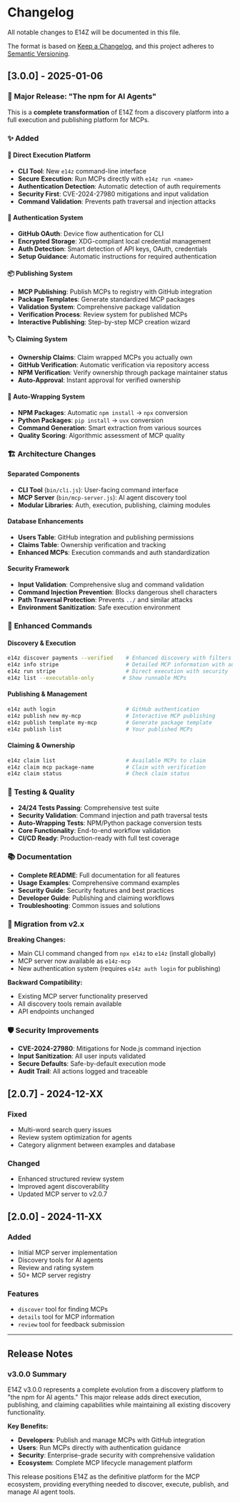 # Changelog

All notable changes to E14Z will be documented in this file.

The format is based on [Keep a Changelog](https://keepachangelog.com/en/1.0.0/),
and this project adheres to [Semantic Versioning](https://semver.org/spec/v2.0.0.html).

## [3.0.0] - 2025-01-06

### 🚀 Major Release: "The npm for AI Agents"

This is a **complete transformation** of E14Z from a discovery platform into a full execution and publishing platform for MCPs.

### ✨ Added

#### 🏃 **Direct Execution Platform**
- **CLI Tool**: New `e14z` command-line interface
- **Secure Execution**: Run MCPs directly with `e14z run <name>`
- **Authentication Detection**: Automatic detection of auth requirements
- **Security First**: CVE-2024-27980 mitigations and input validation
- **Command Validation**: Prevents path traversal and injection attacks

#### 🔐 **Authentication System**
- **GitHub OAuth**: Device flow authentication for CLI
- **Encrypted Storage**: XDG-compliant local credential management
- **Auth Detection**: Smart detection of API keys, OAuth, credentials
- **Setup Guidance**: Automatic instructions for required authentication

#### 📦 **Publishing System**
- **MCP Publishing**: Publish MCPs to registry with GitHub integration
- **Package Templates**: Generate standardized MCP packages
- **Validation System**: Comprehensive package validation
- **Verification Process**: Review system for published MCPs
- **Interactive Publishing**: Step-by-step MCP creation wizard

#### 🏷️ **Claiming System**
- **Ownership Claims**: Claim wrapped MCPs you actually own
- **GitHub Verification**: Automatic verification via repository access
- **NPM Verification**: Verify ownership through package maintainer status
- **Auto-Approval**: Instant approval for verified ownership

#### 🤖 **Auto-Wrapping System**
- **NPM Packages**: Automatic `npm install` → `npx` conversion
- **Python Packages**: `pip install` → `uvx` conversion
- **Command Generation**: Smart extraction from various sources
- **Quality Scoring**: Algorithmic assessment of MCP quality

### 🏗️ **Architecture Changes**

#### **Separated Components**
- **CLI Tool** (`bin/cli.js`): User-facing command interface
- **MCP Server** (`bin/mcp-server.js`): AI agent discovery tool
- **Modular Libraries**: Auth, execution, publishing, claiming modules

#### **Database Enhancements**
- **Users Table**: GitHub integration and publishing permissions
- **Claims Table**: Ownership verification and tracking
- **Enhanced MCPs**: Execution commands and auth standardization

#### **Security Framework**
- **Input Validation**: Comprehensive slug and command validation
- **Command Injection Prevention**: Blocks dangerous shell characters
- **Path Traversal Protection**: Prevents `../` and similar attacks
- **Environment Sanitization**: Safe execution environment

### 🔧 **Enhanced Commands**

#### **Discovery & Execution**
```bash
e14z discover payments --verified    # Enhanced discovery with filters
e14z info stripe                     # Detailed MCP information with auth
e14z run stripe                      # Direct execution with security
e14z list --executable-only         # Show runnable MCPs
```

#### **Publishing & Management**
```bash
e14z auth login                      # GitHub authentication
e14z publish new my-mcp              # Interactive MCP publishing
e14z publish template my-mcp         # Generate package template
e14z publish list                    # Your published MCPs
```

#### **Claiming & Ownership**
```bash
e14z claim list                      # Available MCPs to claim
e14z claim mcp package-name          # Claim with verification
e14z claim status                    # Check claim status
```

### 🧪 **Testing & Quality**
- **24/24 Tests Passing**: Comprehensive test suite
- **Security Validation**: Command injection and path traversal tests
- **Auto-Wrapping Tests**: NPM/Python package conversion tests
- **Core Functionality**: End-to-end workflow validation
- **CI/CD Ready**: Production-ready with full test coverage

### 📚 **Documentation**
- **Complete README**: Full documentation for all features
- **Usage Examples**: Comprehensive command examples
- **Security Guide**: Security features and best practices
- **Developer Guide**: Publishing and claiming workflows
- **Troubleshooting**: Common issues and solutions

### 🔄 **Migration from v2.x**

**Breaking Changes:**
- Main CLI command changed from `npx e14z` to `e14z` (install globally)
- MCP server now available as `e14z-mcp` 
- New authentication system (requires `e14z auth login` for publishing)

**Backward Compatibility:**
- Existing MCP server functionality preserved
- All discovery tools remain available
- API endpoints unchanged

### 🛡️ **Security Improvements**
- **CVE-2024-27980**: Mitigations for Node.js command injection
- **Input Sanitization**: All user inputs validated
- **Secure Defaults**: Safe-by-default execution mode
- **Audit Trail**: All actions logged and traceable

## [2.0.7] - 2024-12-XX

### Fixed
- Multi-word search query issues
- Review system optimization for agents
- Category alignment between examples and database

### Changed
- Enhanced structured review system
- Improved agent discoverability
- Updated MCP server to v2.0.7

## [2.0.0] - 2024-11-XX

### Added
- Initial MCP server implementation
- Discovery tools for AI agents
- Review and rating system
- 50+ MCP server registry

### Features
- `discover` tool for finding MCPs
- `details` tool for MCP information
- `review` tool for feedback submission

---

## Release Notes

### v3.0.0 Summary

E14Z v3.0.0 represents a complete evolution from a discovery platform to "the npm for AI agents." This major release adds direct execution, publishing, and claiming capabilities while maintaining all existing discovery functionality.

**Key Benefits:**
- **Developers**: Publish and manage MCPs with GitHub integration
- **Users**: Run MCPs directly with authentication guidance
- **Security**: Enterprise-grade security with comprehensive validation
- **Ecosystem**: Complete MCP lifecycle management platform

This release positions E14Z as the definitive platform for the MCP ecosystem, providing everything needed to discover, execute, publish, and manage AI agent tools.